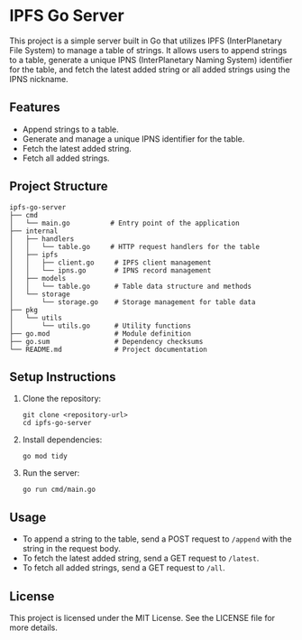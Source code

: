 # IPFS Go Server

This project is a simple server built in Go that utilizes IPFS (InterPlanetary File System) to manage a table of strings. It allows users to append strings to a table, generate a unique IPNS (InterPlanetary Naming System) identifier for the table, and fetch the latest added string or all added strings using the IPNS nickname.

## Features

- Append strings to a table.
- Generate and manage a unique IPNS identifier for the table.
- Fetch the latest added string.
- Fetch all added strings.

## Project Structure

```
ipfs-go-server
├── cmd
│   └── main.go          # Entry point of the application
├── internal
│   ├── handlers
│   │   └── table.go     # HTTP request handlers for the table
│   ├── ipfs
│   │   ├── client.go     # IPFS client management
│   │   └── ipns.go       # IPNS record management
│   ├── models
│   │   └── table.go      # Table data structure and methods
│   └── storage
│       └── storage.go    # Storage management for table data
├── pkg
│   └── utils
│       └── utils.go      # Utility functions
├── go.mod                # Module definition
├── go.sum                # Dependency checksums
└── README.md             # Project documentation
```

## Setup Instructions

1. Clone the repository:
   ```
   git clone <repository-url>
   cd ipfs-go-server
   ```

2. Install dependencies:
   ```
   go mod tidy
   ```

3. Run the server:
   ```
   go run cmd/main.go
   ```

## Usage

- To append a string to the table, send a POST request to `/append` with the string in the request body.
- To fetch the latest added string, send a GET request to `/latest`.
- To fetch all added strings, send a GET request to `/all`.

## License

This project is licensed under the MIT License. See the LICENSE file for more details.